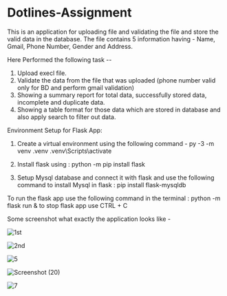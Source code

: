 # Dotlines-Assignment

This is an application for uploading file and validating the file and store the valid data in the database.
The file contains 5 information having - Name, Gmail, Phone Number, Gender and Address.

Here Performed the following task -- 
1. Upload execl file.
2. Validate the data from the file that was uploaded (phone number valid only for BD and perform gmail validation)
3. Showing a summary report for total data, successfully stored data, incomplete and duplicate data.
4. Showing a table format for those data which are stored in database and also apply search to filter out data.

Environment Setup for Flask App:

1. Create a virtual environment using the following command - 
   py -3 -m venv .venv
  .venv\Scripts\activate
  
2. Install flask using : python -m pip install flask
3. Setup Mysql database and connect it with flask and use the following command to install Mysql in flask : pip install flask-mysqldb

To run the flask app use the following command in the terminal : python -m flask run & to stop flask app use CTRL + C


Some screenshot what exactly the application looks like - 

![1st](https://user-images.githubusercontent.com/88210205/229893084-55ac9e38-705f-4de3-907d-59f5a481ee91.PNG)


![2nd](https://user-images.githubusercontent.com/88210205/229893142-588dd027-ecba-4e16-981d-a0b78400a682.PNG)


![5](https://user-images.githubusercontent.com/88210205/229893207-6b5141c2-6bb8-4ec1-b1b1-149b4f58d0b3.PNG)


![Screenshot (20)](https://user-images.githubusercontent.com/88210205/229893290-b7d0b160-b7c4-448e-aa17-e600b841ee50.png)


![7](https://user-images.githubusercontent.com/88210205/229893376-38d97356-d670-4efb-a638-329025ee3e01.png)
